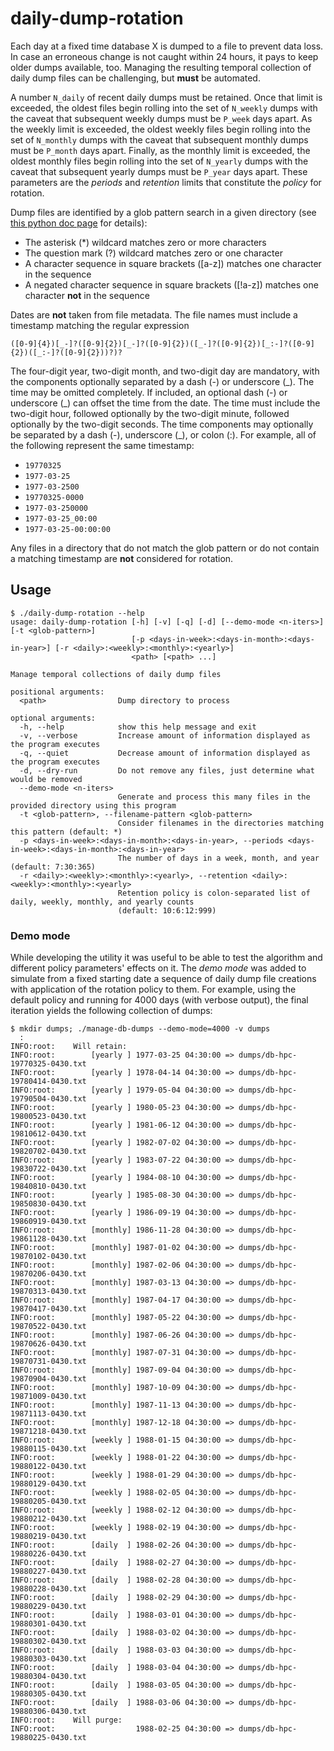 # daily-dump-rotation

Each day at a fixed time database X is dumped to a file to prevent data loss.  In case an erroneous change is not caught within 24 hours, it pays to keep older dumps available, too.  Managing the resulting temporal collection of daily dump files can be challenging, but **must** be automated.

A number `N_daily` of recent daily dumps must be retained.  Once that limit is exceeded, the oldest files begin rolling into the set of `N_weekly` dumps with the caveat that subsequent weekly dumps must be `P_week` days apart.  As the weekly limit is exceeded, the oldest weekly files begin rolling into the set of `N_monthly` dumps with the caveat that subsequent monthly dumps must be `P_month` days apart.  Finally, as the monthly limit is exceeded, the oldest monthly files begin rolling into the set of `N_yearly` dumps with the caveat that subsequent yearly dumps must be `P_year` days apart.  These parameters are the *periods* and *retention* limits that constitute the *policy* for rotation.

Dump files are identified by a glob pattern search in a given directory (see [this python doc page](https://docs.python.org/3.9/library/fnmatch.html#fnmatch.fnmatch) for details):

- The asterisk (\*) wildcard matches zero or more characters
- The question mark (?) wildcard matches zero or one character
- A character sequence in square brackets ([a-z]) matches one character in the sequence
- A negated character sequence in square brackets ([!a-z]) matches one character **not** in the sequence

Dates are **not** taken from file metadata.  The file names must include a timestamp matching the regular expression

```
([0-9]{4})[_-]?([0-9]{2})[_-]?([0-9]{2})([_-]?([0-9]{2})[_:-]?([0-9]{2})([_:-]?([0-9]{2}))?)?
```

The four-digit year, two-digit month, and two-digit day are mandatory, with the components optionally separated by a dash (-) or underscore (\_).  The time may be omitted completely.  If included, an optional dash (-) or underscore (\_) can offset the time from the date.  The time must include the two-digit hour, followed optionally by the two-digit minute, followed optionally by the two-digit seconds.  The time components may optionally be separated by a dash (-), underscore (\_), or colon (:).  For example, all of the following represent the same timestamp:

- `19770325`
- `1977-03-25`
- `1977-03-2500`
- `19770325-0000`
- `1977-03-250000`
- `1977-03-25_00:00`
- `1977-03-25-00:00:00`

Any files in a directory that do not match the glob pattern or do not contain a matching timestamp are **not** considered for rotation.

## Usage

```
$ ./daily-dump-rotation --help
usage: daily-dump-rotation [-h] [-v] [-q] [-d] [--demo-mode <n-iters>] [-t <glob-pattern>]
                           [-p <days-in-week>:<days-in-month>:<days-in-year>] [-r <daily>:<weekly>:<monthly>:<yearly>]
                           <path> [<path> ...]

Manage temporal collections of daily dump files

positional arguments:
  <path>                Dump directory to process

optional arguments:
  -h, --help            show this help message and exit
  -v, --verbose         Increase amount of information displayed as the program executes
  -q, --quiet           Decrease amount of information displayed as the program executes
  -d, --dry-run         Do not remove any files, just determine what would be removed
  --demo-mode <n-iters>
                        Generate and process this many files in the provided directory using this program
  -t <glob-pattern>, --filename-pattern <glob-pattern>
                        Consider filenames in the directories matching this pattern (default: *)
  -p <days-in-week>:<days-in-month>:<days-in-year>, --periods <days-in-week>:<days-in-month>:<days-in-year>
                        The number of days in a week, month, and year (default: 7:30:365)
  -r <daily>:<weekly>:<monthly>:<yearly>, --retention <daily>:<weekly>:<monthly>:<yearly>
                        Retention policy is colon-separated list of daily, weekly, monthly, and yearly counts
                        (default: 10:6:12:999)
```

### Demo mode

While developing the utility it was useful to be able to test the algorithm and different policy parameters' effects on it.  The *demo mode* was added to simulate from a fixed starting date a sequence of daily dump file creations with application of the rotation policy to them.  For example, using the default policy and running for 4000 days (with verbose output), the final iteration yields the following collection of dumps:

```
$ mkdir dumps; ./manage-db-dumps --demo-mode=4000 -v dumps
  :
INFO:root:    Will retain:
INFO:root:        [yearly ] 1977-03-25 04:30:00 => dumps/db-hpc-19770325-0430.txt 
INFO:root:        [yearly ] 1978-04-14 04:30:00 => dumps/db-hpc-19780414-0430.txt 
INFO:root:        [yearly ] 1979-05-04 04:30:00 => dumps/db-hpc-19790504-0430.txt 
INFO:root:        [yearly ] 1980-05-23 04:30:00 => dumps/db-hpc-19800523-0430.txt 
INFO:root:        [yearly ] 1981-06-12 04:30:00 => dumps/db-hpc-19810612-0430.txt 
INFO:root:        [yearly ] 1982-07-02 04:30:00 => dumps/db-hpc-19820702-0430.txt 
INFO:root:        [yearly ] 1983-07-22 04:30:00 => dumps/db-hpc-19830722-0430.txt 
INFO:root:        [yearly ] 1984-08-10 04:30:00 => dumps/db-hpc-19840810-0430.txt 
INFO:root:        [yearly ] 1985-08-30 04:30:00 => dumps/db-hpc-19850830-0430.txt 
INFO:root:        [yearly ] 1986-09-19 04:30:00 => dumps/db-hpc-19860919-0430.txt 
INFO:root:        [monthly] 1986-11-28 04:30:00 => dumps/db-hpc-19861128-0430.txt 
INFO:root:        [monthly] 1987-01-02 04:30:00 => dumps/db-hpc-19870102-0430.txt 
INFO:root:        [monthly] 1987-02-06 04:30:00 => dumps/db-hpc-19870206-0430.txt 
INFO:root:        [monthly] 1987-03-13 04:30:00 => dumps/db-hpc-19870313-0430.txt 
INFO:root:        [monthly] 1987-04-17 04:30:00 => dumps/db-hpc-19870417-0430.txt 
INFO:root:        [monthly] 1987-05-22 04:30:00 => dumps/db-hpc-19870522-0430.txt 
INFO:root:        [monthly] 1987-06-26 04:30:00 => dumps/db-hpc-19870626-0430.txt 
INFO:root:        [monthly] 1987-07-31 04:30:00 => dumps/db-hpc-19870731-0430.txt 
INFO:root:        [monthly] 1987-09-04 04:30:00 => dumps/db-hpc-19870904-0430.txt 
INFO:root:        [monthly] 1987-10-09 04:30:00 => dumps/db-hpc-19871009-0430.txt 
INFO:root:        [monthly] 1987-11-13 04:30:00 => dumps/db-hpc-19871113-0430.txt 
INFO:root:        [monthly] 1987-12-18 04:30:00 => dumps/db-hpc-19871218-0430.txt 
INFO:root:        [weekly ] 1988-01-15 04:30:00 => dumps/db-hpc-19880115-0430.txt 
INFO:root:        [weekly ] 1988-01-22 04:30:00 => dumps/db-hpc-19880122-0430.txt 
INFO:root:        [weekly ] 1988-01-29 04:30:00 => dumps/db-hpc-19880129-0430.txt 
INFO:root:        [weekly ] 1988-02-05 04:30:00 => dumps/db-hpc-19880205-0430.txt 
INFO:root:        [weekly ] 1988-02-12 04:30:00 => dumps/db-hpc-19880212-0430.txt 
INFO:root:        [weekly ] 1988-02-19 04:30:00 => dumps/db-hpc-19880219-0430.txt 
INFO:root:        [daily  ] 1988-02-26 04:30:00 => dumps/db-hpc-19880226-0430.txt 
INFO:root:        [daily  ] 1988-02-27 04:30:00 => dumps/db-hpc-19880227-0430.txt 
INFO:root:        [daily  ] 1988-02-28 04:30:00 => dumps/db-hpc-19880228-0430.txt 
INFO:root:        [daily  ] 1988-02-29 04:30:00 => dumps/db-hpc-19880229-0430.txt 
INFO:root:        [daily  ] 1988-03-01 04:30:00 => dumps/db-hpc-19880301-0430.txt 
INFO:root:        [daily  ] 1988-03-02 04:30:00 => dumps/db-hpc-19880302-0430.txt 
INFO:root:        [daily  ] 1988-03-03 04:30:00 => dumps/db-hpc-19880303-0430.txt 
INFO:root:        [daily  ] 1988-03-04 04:30:00 => dumps/db-hpc-19880304-0430.txt 
INFO:root:        [daily  ] 1988-03-05 04:30:00 => dumps/db-hpc-19880305-0430.txt 
INFO:root:        [daily  ] 1988-03-06 04:30:00 => dumps/db-hpc-19880306-0430.txt 
INFO:root:    Will purge:
INFO:root:                  1988-02-25 04:30:00 => dumps/db-hpc-19880225-0430.txt
```